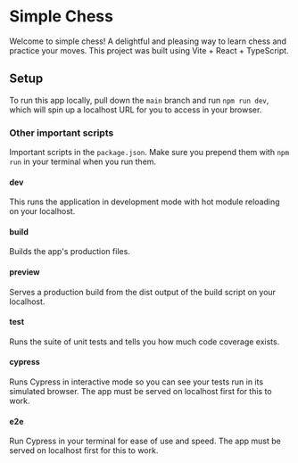 # Simple Chess

Welcome to simple chess! A delightful and pleasing way to learn chess and practice your moves. This project was built using Vite + React + TypeScript.

## Setup

To run this app locally, pull down the `main` branch and run `npm run dev`, which will spin up a localhost URL for you to access in your browser.

### Other important scripts

Important scripts in the `package.json`. Make sure you prepend them with `npm run` in your terminal when you run them.

#### dev

This runs the application in development mode with hot module reloading on your localhost.

#### build

Builds the app's production files.

#### preview

Serves a production build from the dist output of the build script on your localhost.

#### test

Runs the suite of unit tests and tells you how much code coverage exists.

#### cypress

Runs Cypress in interactive mode so you can see your tests run in its simulated browser. The app must be served on localhost first for this to work.

#### e2e

Run Cypress in your terminal for ease of use and speed. The app must be served on localhost first for this to work.
